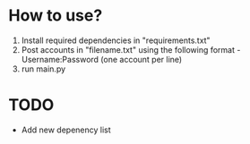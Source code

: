 # How to use?

1. Install required dependencies in "requirements.txt"
2. Post accounts in "filename.txt" using the following format - Username:Password (one account per line)
3. run main.py

# TODO
- Add new depenency list